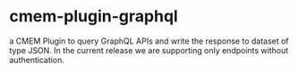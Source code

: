 # cmem-plugin-graphql

a CMEM Plugin to query GraphQL APIs and write the response to dataset of type JSON.
In the current release we are supporting only endpoints without authentication.
